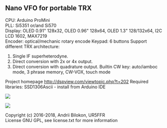 <h2>Nano VFO for portable TRX</h2>

CPU: Arduino ProMini<br>
PLL: Si5351 or/and Si570<br>
Display: OLED 0.91" 128x32, OLED 0.96" 128x64, OLED 1.3" 128/132x64, I2C LCD 1602, MAX7219<br>
Encoder: optical/mechanic rotary encode
Keypad: 6 buttons
Support different TRX architecture:<br>
 1. Single  IF superheterodyne.
 2. Direct conversion with 2x or 4x output.
 3. Direct conversion with quadrature output.
Builtin CW key: auto/iamboc mode, 3 phrase memory, CW-VOX, touch mode

Project homepage http://dspview.com/viewtopic.php?t=202
Required libraries: SSD1306Ascii - install from Arduino IDE<br>

<img src="https://github.com/andrey-belokon/NanoVFO/raw/master/Doc/Schematic_Nano-VFO.png"></img>

<img src="https://github.com/andrey-belokon/NanoVFO/raw/master/Doc/dislpay_freq.jpg"></img>

Copyright (c) 2016-2018, Andrii Bilokon, UR5FFR<br>
License GNU GPL, see license.txt for more information